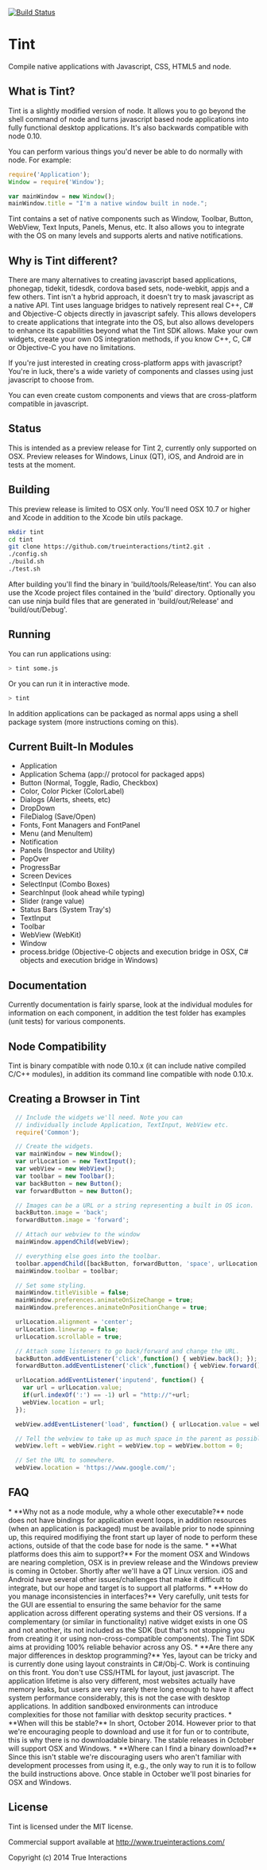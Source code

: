 [![Build Status](https://travis-ci.org/trueinteractions/tint2.svg?branch=master)](https://travis-ci.org/trueinteractions/tint2)

<h1>Tint</h1>

Compile native applications with Javascript, CSS, HTML5 and node.

<h2>What is Tint?</h2>

Tint is a slightly modified version of node. It allows you to go beyond the shell command of node and turns javascript based node applications into fully functional desktop applications. It's also backwards compatible with node 0.10.

You can perform various things you'd never be able to do normally with node. For example:


```javascript
require('Application');
Window = require('Window');

var mainWindow = new Window();
mainWindow.title = "I'm a native window built in node.";
```

Tint contains a set of native components such as Window, Toolbar, Button, WebView, Text Inputs, Panels, Menus, etc. It also allows you to integrate with the OS on many levels and supports alerts and native notifications. 

<h2>Why is Tint different?</h2>
There are many alternatives to creating javascript based applications, phonegap, tidekit, tidesdk, cordova based sets, node-webkit, appjs and a few others. Tint isn't a hybrid approach, it doesn't try to mask javascript as a native API.  Tint uses language bridges to natively represent real C++, C# and Objective-C objects directly in javascript safely.  This allows developers to create applications that integrate into the OS, but also allows developers to enhance its capabilities beyond what the Tint SDK allows. Make your own widgets, create your own OS integration methods, if you know C++, C, C# or Objective-C you have no limitations. 

If you're just interested in creating cross-platform apps with javascript? You're in luck, there's a wide variety of components and classes using just javascript to choose from.

You can even create custom components and views that are cross-platform compatible in javascript.

<h2>Status</h2>
This is intended as a preview release for Tint 2, currently only supported on OSX.  Preview releases for Windows, Linux (QT), iOS, and Android are in tests at the moment.

<h2>Building</h2>

This preview release is limited to OSX only. You'll need OSX 10.7 or higher and Xcode in addition to the Xcode bin utils package.

```bash
mkdir tint
cd tint
git clone https://github.com/trueinteractions/tint2.git .
./config.sh
./build.sh
./test.sh
```

After building you'll find the binary in 'build/tools/Release/tint'. You can also use the Xcode project files contained in the 'build' directory. Optionally you can use ninja build files that are generated in 'build/out/Release' and 'build/out/Debug'.

<h2>Running</h2>
You can run applications using:

```bash
> tint some.js
```

Or you can run it in interactive mode.

```bash
> tint
```

In addition applications can be packaged as normal apps using a shell package system (more instructions coming on this).

<h2>Current Built-In Modules</h2>

* Application
* Application Schema (app:// protocol for packaged apps)
* Button (Normal, Toggle, Radio, Checkbox)
* Color, Color Picker (ColorLabel)
* Dialogs (Alerts, sheets, etc)
* DropDown
* FileDialog (Save/Open)
* Fonts, Font Managers and FontPanel
* Menu (and MenuItem)
* Notification
* Panels (Inspector and Utility)
* PopOver
* ProgressBar
* Screen Devices
* SelectInput (Combo Boxes)
* SearchInput (look ahead while typing)
* Slider (range value)
* Status Bars (System Tray's)
* TextInput
* Toolbar
* WebView (WebKit)
* Window
* process.bridge (Objective-C objects and execution bridge in OSX, C# objects and execution bridge in Windows)

<h2>Documentation</h2>
Currently documentation is fairly sparse, look at the individual modules for information on each component, in addition the test folder has examples (unit tests) for various components.  

<h2>Node Compatibility</h2>
Tint is binary compatible with node 0.10.x (it can include native compiled C/C++ modules), in addition its command line compatible with node 0.10.x.
<h2>Creating a Browser in Tint</h2>

```javascript
  // Include the widgets we'll need. Note you can 
  // individually include Application, TextInput, WebView etc.
  require('Common');

  // Create the widgets.
  var mainWindow = new Window();
  var urlLocation = new TextInput();
  var webView = new WebView();
  var toolbar = new Toolbar();
  var backButton = new Button();
  var forwardButton = new Button();

  // Images can be a URL or a string representing a built in OS icon.
  backButton.image = 'back';
  forwardButton.image = 'forward';

  // Attach our webview to the window
  mainWindow.appendChild(webView);

  // everything else goes into the toolbar.
  toolbar.appendChild([backButton, forwardButton, 'space', urlLocation, 'space']);
  mainWindow.toolbar = toolbar;

  // Set some styling.
  mainWindow.titleVisible = false;
  mainWindow.preferences.animateOnSizeChange = true;
  mainWindow.preferences.animateOnPositionChange = true;

  urlLocation.alignment = 'center';
  urlLocation.linewrap = false;
  urlLocation.scrollable = true;

  // Attach some listeners to go back/forward and change the URL.
  backButton.addEventListener('click',function() { webView.back(); });
  forwardButton.addEventListener('click',function() { webView.forward(); });

  urlLocation.addEventListener('inputend', function() {
    var url = urlLocation.value;
    if(url.indexOf(':') == -1) url = "http://"+url;
    webView.location = url;
  });

  webView.addEventListener('load', function() { urlLocation.value = webView.location; });

  // Tell the webview to take up as much space in the parent as possible.
  webView.left = webView.right = webView.top = webView.bottom = 0;

  // Set the URL to somewhere.
  webView.location = 'https://www.google.com/';
```

<h2>FAQ</h2>
* **Why not as a node module, why a whole other executable?** node does not have bindings for application event loops, in addition resources (when an application is packaged) must be available prior to node spinning up, this required modifiying the front start up layer of node to perform these actions, outside of that the code base for node is the same.
* **What platforms does this aim to support?** For the moment OSX and Windows are nearing completion, OSX is in preview release and the Windows preview is coming in October. Shortly after we'll have a QT Linux version. iOS and Android have several other issues/challenges that make it difficult to integrate, but our hope and target is to support all platforms.
* **How do you manage inconsistencies in interfaces?** Very carefully, unit tests for the GUI are essential to ensuring the same behavior for the same application across different operating systems and their OS versions.  If a complementary (or similar in functionality) native widget exists in one OS and not another, its not included as the SDK (but that's not stopping you from creating it or using non-cross-compatible components). The Tint SDK aims at providing 100% reliable behavior across any OS.
* **Are there any major differences in desktop programming?** Yes, layout can be tricky and is currently done using layout constraints in C#/Obj-C. Work is continuing on this front. You don't use CSS/HTML for layout, just javascript. The application lifetime is also very different, most websites actually have memory leaks, but users are very rarely there long enough to have it affect system performance considerably, this is not the case with desktop applications.  In addition sandboxed environments can introduce complexities for those not familiar with desktop security practices.
* **When will this be stable?** In short, October 2014. However prior to that we're encouraging people to download and use it for fun or to contribute, this is why there is no downloadable binary. The stable releases in October will support OSX and Windows.
* **Where can I find a binary download?** Since this isn't stable we're discouraging users who aren't familiar with development processes from using it, e.g., the only way to run it is to follow the build instructions above. Once stable in October we'll post binaries for OSX and Windows.


<h2>License</h2>
Tint is licensed under the MIT license.

Commercial support available at http://www.trueinteractions.com/

Copyright (c) 2014 True Interactions

